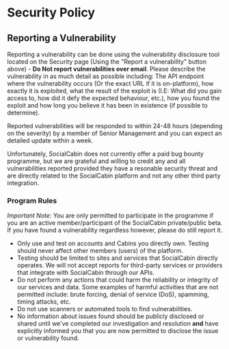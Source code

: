 # Security Policy

## Reporting a Vulnerability

Reporting a vulnerability can be done using the vulnerability disclosure tool located on the Security page (Using the "Report a vulnerability" button above) - **Do Not report vulnerabilities over email**. Please describe the vulnerability in as much detail as possible including: The API endpoint where the vulnerability occurs (Or the exact URL if it is on-platform), how exactly it is exploited, what the result of the exploit is (I.E: What did you gain access to, how did it defy the expected behaviour, etc.), how you found the exploit and how long you believe it has been in existence (if possible to determine).

Reported vulnerabilities will be responded to within 24-48 hours (depending on the severity) by a member of Senior Management and you can expect an detailed update within a week.

Unfortunately, SocialCabin does not currently offer a paid bug bounty programme, but we are grateful and willing to credit any and all vulnerabilities reported provided they have a resonable security threat and are directly related to the SocialCabin platform and not any other third party integration.

### Program Rules
_Important Note:_ You are only permitted to participate in the programme if you are an active member/participant of the SocialCabin private/public beta. If you have found a vulnerability regardless however, please do still report it.

- Only use and test on accounts and Cabins you directly own. Testing should never affect other members (users) of the platform.
- Testing should be limited to sites and services that SocialCabin directly operates. We will not accept reports for third-party services or providers that integrate with SocialCabin through our APIs.
- Do not perform any actions that could harm the reliability or integrity of our services and data. Some examples of harmful activities that are not permitted include: brute forcing, denial of service (DoS), spamming, timing attacks, etc.
- Do not use scanners or automated tools to find vulnerabilities.
- No information about issues found should be publicly disclosed or shared until we've completed our investigation and resolution **and** have explicitly informed you that you are now permitted to disclose the issue or vulnerability found.
